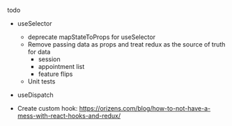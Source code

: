 todo

- useSelector
  - deprecate mapStateToProps for useSelector
  - Remove passing data as props and treat redux as the source of truth for data
    - session
    - appointment list
    - feature flips
  - Unit tests

- useDispatch

- Create custom hook: <https://orizens.com/blog/how-to-not-have-a-mess-with-react-hooks-and-redux/>
